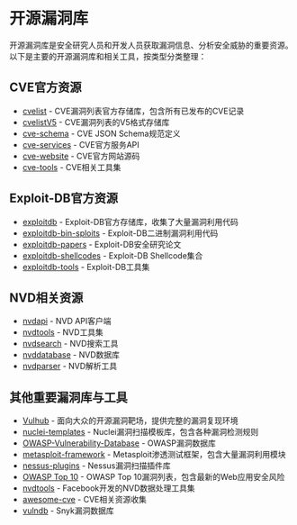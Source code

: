 # 开源漏洞库

开源漏洞库是安全研究人员和开发人员获取漏洞信息、分析安全威胁的重要资源。以下是主要的开源漏洞库和相关工具，按类型分类整理：

## CVE官方资源

- [cvelist](https://github.com/CVEProject/cvelist) - CVE漏洞列表官方存储库，包含所有已发布的CVE记录
- [cvelistV5](https://github.com/CVEProject/cvelistV5) - CVE漏洞列表的V5格式存储库
- [cve-schema](https://github.com/CVEProject/cve-schema) - CVE JSON Schema规范定义
- [cve-services](https://github.com/CVEProject/cve-services) - CVE官方服务API
- [cve-website](https://github.com/CVEProject/cve-website) - CVE官方网站源码
- [cve-tools](https://github.com/CVEProject/cve-tools) - CVE相关工具集

## Exploit-DB官方资源

- [exploitdb](https://github.com/offensive-security/exploitdb) - Exploit-DB官方存储库，收集了大量漏洞利用代码
- [exploitdb-bin-sploits](https://github.com/offensive-security/exploitdb-bin-sploits) - Exploit-DB二进制漏洞利用代码
- [exploitdb-papers](https://github.com/offensive-security/exploitdb-papers) - Exploit-DB安全研究论文
- [exploitdb-shellcodes](https://github.com/offensive-security/exploitdb-shellcodes) - Exploit-DB Shellcode集合
- [exploitdb-tools](https://github.com/offensive-security/exploitdb-tools) - Exploit-DB工具集

## NVD相关资源

- [nvdapi](https://github.com/NVDatabase/nvdapi) - NVD API客户端
- [nvdtools](https://github.com/NVDatabase/nvdtools) - NVD工具集
- [nvdsearch](https://github.com/NVDatabase/nvdsearch) - NVD搜索工具
- [nvddatabase](https://github.com/NVDatabase/nvddatabase) - NVD数据库
- [nvdparser](https://github.com/NVDatabase/nvdparser) - NVD解析工具

## 其他重要漏洞库与工具

- [Vulhub](https://github.com/vulhub/vulhub) - 面向大众的开源漏洞靶场，提供完整的漏洞复现环境
- [nuclei-templates](https://github.com/projectdiscovery/nuclei-templates) - Nuclei漏洞扫描模板库，包含各种漏洞检测规则
- [OWASP-Vulnerability-Database](https://github.com/OWASP/OWASP-Vulnerability-Database) - OWASP漏洞数据库
- [metasploit-framework](https://github.com/rapid7/metasploit-framework) - Metasploit渗透测试框架，包含大量漏洞利用模块
- [nessus-plugins](https://github.com/tenable/nessus-plugins) - Nessus漏洞扫描插件库
- [OWASP Top 10](https://github.com/OWASP/Top10) - OWASP Top 10漏洞列表，包含最新的Web应用安全风险
- [nvdtools](https://github.com/facebookincubator/nvdtools) - Facebook开发的NVD数据处理工具集
- [awesome-cve](https://github.com/federicodotta/awesome-cve) - CVE相关资源收集
- [vulndb](https://github.com/snyk/vulndb) - Snyk漏洞数据库
